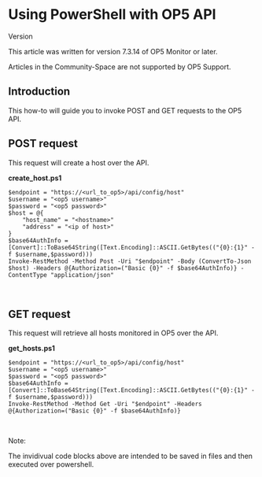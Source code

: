 # Using PowerShell with OP5 API

Version

This article was written for version 7.3.14 of OP5 Monitor or later.

Articles in the Community-Space are not supported by OP5 Support.

## Introduction

This how-to will guide you to invoke POST and GET requests to the OP5 API.

## POST request

This request will create a host over the API.

**create\_host.ps1**

``` {.powershell data-syntaxhighlighter-params="brush: powershell; gutter: false; theme: Confluence" data-theme="Confluence" style="brush: powershell; gutter: false; theme: Confluence"}
$endpoint = "https://<url_to_op5>/api/config/host"
$username = "<op5 username>"
$password = "<op5 password>"
$host = @{
    "host_name" = "<hostname>"
    "address" = "<ip of host>" 
}
$base64AuthInfo = [Convert]::ToBase64String([Text.Encoding]::ASCII.GetBytes(("{0}:{1}" -f $username,$password)))
Invoke-RestMethod -Method Post -Uri "$endpoint" -Body (ConvertTo-Json $host) -Headers @{Authorization=("Basic {0}" -f $base64AuthInfo)} -ContentType "application/json"
```

 

## GET request

This request will retrieve all hosts monitored in OP5 over the API.

**get\_hosts.ps1**

``` {.powershell data-syntaxhighlighter-params="brush: powershell; gutter: false; theme: Confluence" data-theme="Confluence" style="brush: powershell; gutter: false; theme: Confluence"}
$endpoint = "https://<url_to_op5>/api/config/host"
$username = "<op5 username>"
$password = "<op5 password>"
$base64AuthInfo = [Convert]::ToBase64String([Text.Encoding]::ASCII.GetBytes(("{0}:{1}" -f $username,$password)))
Invoke-RestMethod -Method Get -Uri "$endpoint" -Headers @{Authorization=("Basic {0}" -f $base64AuthInfo)}
```

 

Note:

The invidivual code blocks above are intended to be saved in files and then executed over powershell.

